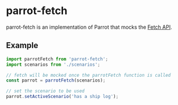 # parrot-fetch

parrot-fetch is an implementation of Parrot that mocks the [Fetch API](https://developer.mozilla.org/en-US/docs/Web/API/Fetch_API).

## Example

```js
import parrotFetch from 'parrot-fetch';
import scenarios from './scenarios';

// fetch will be mocked once the parrotFetch function is called
const parrot = parrotFetch(scenarios);

// set the scenario to be used
parrot.setActiveScenario('has a ship log');
```